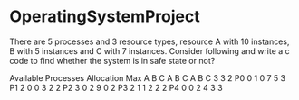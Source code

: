 # OperatingSystemProject
There are 5 processes and 3 resource types, resource A with 10 instances, B with 5 instances and C with 7 instances. Consider following and write a c code to find whether the system is in safe state or not?

Available	 Processes	Allocation	Max
 A	B	C		             A	B	C	    A	B	C
 3	3	2	      P0	     0	1	0	    7	5	3
	            P1	     2	0	0	    3	2	2
	            P2	     3	0	2	    9	0	2
	            P3	     2	1	1	    2	2	2
            	P4	     0	0	2	    4	3	3

